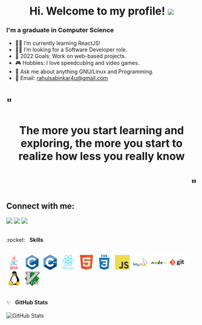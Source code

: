 <h1 align="center">Hi. Welcome to my profile! <img src="https://media.giphy.com/media/hvRJCLFzcasrR4ia7z/giphy.gif" width="40"></h1>

### I'm a graduate in Computer Science

- 👨‍💻 I’m currently learning ReactJS!
- 🧑‍🎓 I’m looking for a Software Developer role.
- 🎯 2022 Goals: Work on web-based projects.
- 🎮 Hobbies: I love speedcubing and video games.
- 💬 Ask me about anything GNU/Linux and Programming.
- 📧 Email: rahulsabinkar4u@gmail.com

<h1 align="left">"</h1>
<h1 align="center">The more you start learning and exploring, the more you start to realize how less you really know</h1>
<h1 align="right">"</h1>

## Connect with me:

[<img src="https://img.shields.io/badge/twitter-%231DA1F2.svg?&style=for-the-badge&logo=twitter&logoColor=white"/>](https://twitter.com/RahulSabinkar)
[<img src="https://img.shields.io/badge/linkedin-%230077B5.svg?&style=for-the-badge&logo=linkedin&logoColor=white"/>](https://www.linkedin.com/in/RahulSabinkar/)
[<img src="https://img.shields.io/badge/instagram-%23D33E88.svg?&style=for-the-badge&logo=instagram&logoColor=white"/>](https://www.instagram.com/rahul_sabinkar/)

<br />
<summary>:rocket:&nbsp;&nbsp;&nbsp;<b>Skills</b></summary>
<br/>
<p>
<img src="https://github.com/devicons/devicon/blob/master/icons/java/java-original-wordmark.svg" title="Java" alt="Java" width="40" height="40"/>&nbsp;
<img src="https://github.com/devicons/devicon/blob/master/icons/c/c-original.svg" title="C" alt="C" width="40" height="40"/>&nbsp;
<img src="https://github.com/devicons/devicon/blob/master/icons/cplusplus/cplusplus-original.svg" title="C++" alt="C++" width="40" height="40"/>&nbsp;
<img src="https://github.com/devicons/devicon/blob/master/icons/react/react-original-wordmark.svg" title="React" alt="React" width="40" height="40"/>&nbsp;
<img src="https://github.com/devicons/devicon/blob/master/icons/html5/html5-original.svg" title="HTML5" alt="HTML" width="40" height="40"/>&nbsp;
<img src="https://github.com/devicons/devicon/blob/master/icons/css3/css3-plain-wordmark.svg"  title="CSS3" alt="CSS" width="40" height="40"/>&nbsp;
<img src="https://github.com/devicons/devicon/blob/master/icons/javascript/javascript-original.svg" title="JavaScript" alt="JavaScript" width="40" height="40"/>&nbsp;
<img src="https://github.com/devicons/devicon/blob/master/icons/mysql/mysql-original-wordmark.svg" title="MySQL"  alt="MySQL" width="40" height="40"/>&nbsp;
<img src="https://github.com/devicons/devicon/blob/master/icons/nodejs/nodejs-original-wordmark.svg" title="NodeJS" alt="NodeJS" width="40" height="40"/>&nbsp;
<img src="https://github.com/devicons/devicon/blob/master/icons/git/git-original-wordmark.svg" title="Git" **alt="Git" width="40" height="40"/>&nbsp;
<img src="https://github.com/devicons/devicon/blob/master/icons/linux/linux-original.svg" title="Linux" alt="Linux" width="40" height="40"/>&nbsp;
<img src="https://github.com/devicons/devicon/blob/master/icons/vim/vim-original.svg" title="Vim" alt="Vim" width="40" height="40"/>&nbsp;
</p>
<br>
<summary>✨&nbsp;&nbsp;&nbsp;<b>GitHub Stats</b></summary>
<br/>
<img src="https://jf-gh-stats.vercel.app/api?username=RahulSabinkar&show_icons=true&count_private=true&title_color=3867D6&icon_color=3867D6" alt="GitHub Stats" align="top"/>
<!-- <img src="https://jf-gh-stats.vercel.app/api/top-langs/?username=RahulSabinkar&layout=compact&hide=java&title_color=3867D6&icon_color=3867D6" alt="GitHub Top Languages" align="top"/> -->

[twitter]: https://twitter.com/RahulSabinkar/
[instagram]: https://www.instagram.com/rahul_sabinkar/
[linkedin]: https://www.linkedin.com/in/rahulsabinkar/
